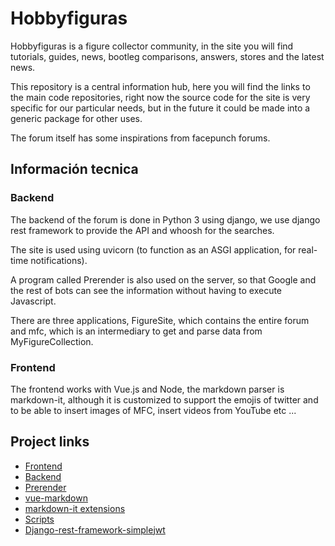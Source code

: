 # Hobbyfiguras
Hobbyfiguras is a figure collector community, in the site you will find tutorials, guides, news, bootleg comparisons, answers, stores and the latest news.

This repository is a central information hub, here you will find the links to the main code repositories, right now the source code for the site is very specific for our particular needs, but in the future it could be made into a generic package for other uses.

The forum itself has some inspirations from facepunch forums.

## Información tecnica

### Backend

The backend of the forum is done in Python 3 using django, we use django rest framework to provide the API and whoosh for the searches.

The site is used using uvicorn (to function as an ASGI application, for real-time notifications).

A program called Prerender is also used on the server, so that Google and the rest of bots can see the information without having to execute Javascript.

There are three applications, FigureSite, which contains the entire forum and mfc, which is an intermediary to get and parse data from MyFigureCollection.

### Frontend

The frontend works with Vue.js and Node, the markdown parser is markdown-it, although it is customized to support the emojis of twitter and to be able to insert images of MFC, insert videos from YouTube etc ...

## Project links

- [Frontend](https://github.com/Hobbyfiguras/frontend)
- [Backend](https://github.com/Hobbyfiguras/backend)
- [Prerender](https://github.com/Hobbyfiguras/prerender-hobbyfiguras)
- [vue-markdown](https://github.com/Hobbyfiguras/vue-markdown)
- [markdown-it extensions](https://github.com/Hobbyfiguras/markdown-it-figuresite)
- [Scripts](https://github.com/Hobbyfiguras/scripts)
- [Django-rest-framework-simplejwt](https://github.com/Hobbyfiguras/django-rest-framework-simplejwt)
